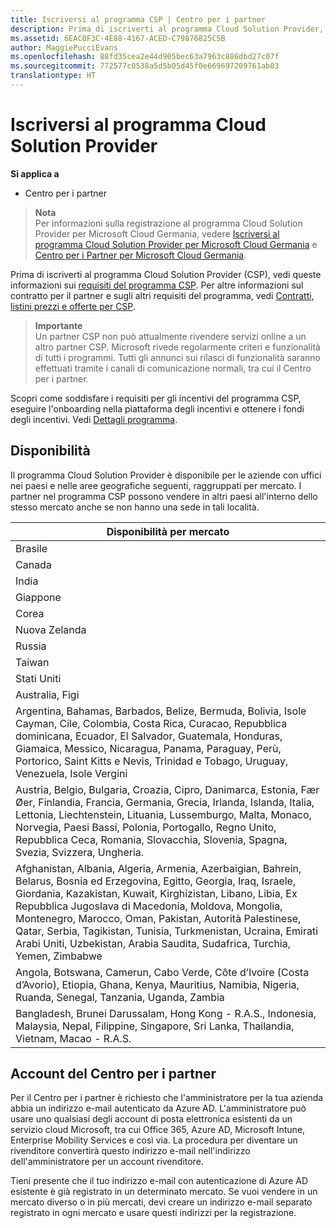 ```yaml
---
title: Iscriversi al programma CSP | Centro per i partner
description: Prima di iscriverti al programma Cloud Solution Provider, consulta queste informazioni sui requisiti del programma CSP.
ms.assetid: 6EAC0F3C-4E88-4167-ACED-C79876825C5B
author: MaggiePucciEvans
ms.openlocfilehash: 88fd35cea2e44d905bec63a7963c886dbd27c07f
ms.sourcegitcommit: 772577c0538a5d5b05d45f0e669697209761ab03
translationtype: HT
---
```

# <a name="enroll-in-the-cloud-solution-provider-program"></a>Iscriversi al programma Cloud Solution Provider

**Si applica a**

-  Centro per i partner

>**Nota**<br>
Per informazioni sulla registrazione al programma Cloud Solution Provider per Microsoft Cloud Germania, vedere [Iscriversi al programma Cloud Solution Provider per Microsoft Cloud Germania](enroll-in-csp-for-microsoft-cloud-germany.md) e [Centro per i Partner per Microsoft Cloud Germania](partner-center-for-microsoft-cloud-germany.md).

Prima di iscriverti al programma Cloud Solution Provider (CSP), vedi queste informazioni sui [requisiti del programma CSP]( http://go.microsoft.com/fwlink/p/?LinkId=617116). Per altre informazioni sul contratto per il partner e sugli altri requisiti del programma, vedi [Contratti, listini prezzi e offerte per CSP](csp-documents-and-learning-resources.md). 

>**Importante**<br>
Un partner CSP non può attualmente rivendere servizi online a un altro partner CSP. Microsoft rivede regolarmente criteri e funzionalità di tutti i programmi. Tutti gli annunci sui rilasci di funzionalità saranno effettuati tramite i canali di comunicazione normali, tra cui il Centro per i partner.  

Scopri come soddisfare i requisiti per gli incentivi del programma CSP, eseguire l'onboarding nella piattaforma degli incentivi e ottenere i fondi degli incentivi. Vedi [Dettagli programma](https://go.microsoft.com/fwlink/?linkid=831533).

## <a href="" id="markets"></a>Disponibilità


Il programma Cloud Solution Provider è disponibile per le aziende con uffici nei paesi e nelle aree geografiche seguenti, raggruppati per mercato. I partner nel programma CSP possono vendere in altri paesi all'interno dello stesso mercato anche se non hanno una sede in tali località.

| Disponibilità per mercato                                                                                                                                                                                                                                                                                                                                                                                                                 |
|----------------------------------------------------------------------------------------------------------------------------------------------------------------------------------------------------------------------------------------------------------------------------------------------------------------------------------------------------------------------------------------------------------------------------------------|
| Brasile                                                                                                                                                                                                                                                                                                                                                                                                                                 |
| Canada                                                                                                                                                                                                                                                                                                                                                                                                                                 |
| India                                                                                                                                                                                                                                                                                                                                                                                                                                  |
| Giappone                                                                                                                                                                                                                                                                                                                                                                                                                                  |
| Corea                                                                                                                                                                                                                                                                                                                                                                                                                                  |
| Nuova Zelanda                                                                                                                                                                                                                                                                                                                                                                                                                            |
| Russia                                                                                                                                                                                                                                                                                                                                                                                                                                 |
| Taiwan                                                                                                                                                                                                                                                                                                                                                                                                                                 |
| Stati Uniti                                                                                                                                                                                                                                                                                                                                                                                                                          |
| Australia, Figi                                                                                                                                                                                                                                                                                                                                                                                                                        |
| Argentina, Bahamas, Barbados, Belize, Bermuda, Bolivia, Isole Cayman, Cile, Colombia, Costa Rica, Curacao, Repubblica dominicana, Ecuador, El Salvador, Guatemala, Honduras, Giamaica, Messico, Nicaragua, Panama, Paraguay, Perù, Portorico, Saint Kitts e Nevis, Trinidad e Tobago, Uruguay, Venezuela, Isole Vergini                                                                                                           |
| Austria, Belgio, Bulgaria, Croazia, Cipro, Danimarca, Estonia, Fær Øer, Finlandia, Francia, Germania, Grecia, Irlanda, Islanda, Italia, Lettonia, Liechtenstein, Lituania, Lussemburgo, Malta, Monaco, Norvegia, Paesi Bassi, Polonia, Portogallo, Regno Unito, Repubblica Ceca, Romania, Slovacchia, Slovenia, Spagna, Svezia, Svizzera, Ungheria.                                                                                          |
| Afghanistan, Albania, Algeria, Armenia, Azerbaigian, Bahrein, Belarus, Bosnia ed Erzegovina, Egitto, Georgia, Iraq, Israele, Giordania, Kazakistan, Kuwait, Kirghizistan, Libano, Libia, Ex Repubblica Jugoslava di Macedonia, Moldova, Mongolia, Montenegro, Marocco, Oman, Pakistan, Autorità Palestinese, Qatar, Serbia, Tagikistan, Tunisia, Turkmenistan, Ucraina, Emirati Arabi Uniti, Uzbekistan, Arabia Saudita, Sudafrica, Turchia, Yemen, Zimbabwe |
| Angola, Botswana, Camerun, Cabo Verde, Côte d’Ivoire (Costa d’Avorio), Etiopia, Ghana, Kenya, Mauritius, Namibia, Nigeria, Ruanda, Senegal, Tanzania, Uganda, Zambia                                                                                                                                                                                                                                                                                  |
| Bangladesh, Brunei Darussalam, Hong Kong - R.A.S., Indonesia, Malaysia, Nepal, Filippine, Singapore, Sri Lanka, Thailandia, Vietnam, Macao - R.A.S.                                                                                                                                                                                                                                                                                              |

 

## <a name="partner-center-account"></a>Account del Centro per i partner


Per il Centro per i partner è richiesto che l'amministratore per la tua azienda abbia un indirizzo e-mail autenticato da Azure AD. L'amministratore può usare uno qualsiasi degli account di posta elettronica esistenti da un servizio cloud Microsoft, tra cui Office 365, Azure AD, Microsoft Intune, Enterprise Mobility Services e così via. La procedura per diventare un rivenditore convertirà questo indirizzo e-mail nell'indirizzo dell'amministratore per un account rivenditore.

Tieni presente che il tuo indirizzo e-mail con autenticazione di Azure AD esistente è già registrato in un determinato mercato. Se vuoi vendere in un mercato diverso o in più mercati, devi creare un indirizzo e-mail separato registrato in ogni mercato e usare questi indirizzi per la registrazione.

 

 



